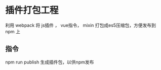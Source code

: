 # 插件打包工程
利用 webpack 将 js插件 ， vue指令， mixin 打包成es5压缩包，方便发布到 npm 上

## 指令
npm run publish  生成插件包，以供npm发布
